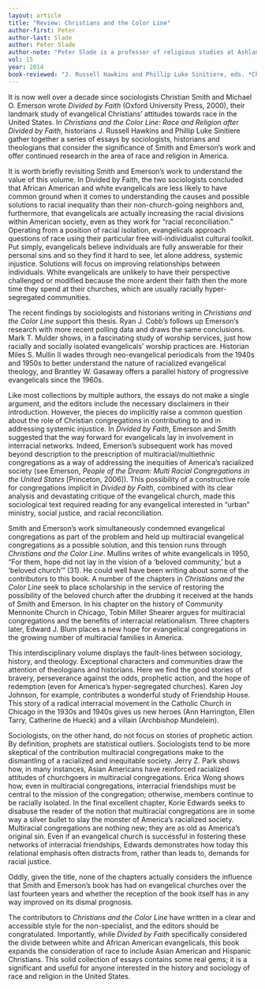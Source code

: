 ```yaml
---
layout: article
title: "Review: Christians and the Color Line"
author-first: Peter
author-last: Slade
author: Peter Slade
author-note: "Peter Slade is a professor of religious studies at Ashland University."
vol: 15
year: 2014
book-reviewed: "J. Russell Hawkins and Phillip Luke Sinitiere, eds. *Christians and the Color Line:  Race and Religion after Divided by Faith*. New York: Oxford University Press, 2014. 278. 978-0-19-932950-2." 
---
```

It is now well over a decade since sociologists Christian Smith and Michael O. Emerson wrote *Divided by Faith* (Oxford University Press, 2000), their landmark study of evangelical Christians’ attitudes towards race in the United States. In *Christians and the Color Line:  Race and Religion after Divided by Faith*, historians J. Russell Hawkins and Phillip Luke Sinitiere gather together a series of essays by sociologists, historians and theologians that consider the significance of Smith and Emerson’s work and offer continued research in the area of race and religion in America.

It is worth briefly revisiting Smith and Emerson’s work to understand the value of this volume. In Divided by Faith, the two sociologists concluded that African American and white evangelicals are less likely to have common ground when it comes to understanding the causes and possible solutions to racial inequality than their non-church-going neighbors and, furthermore, that evangelicals are actually increasing the racial divisions within American society, even as they work for “racial reconciliation.” Operating from a position of racial isolation, evangelicals approach questions of race using their particular free will-individualist cultural toolkit. Put simply, evangelicals believe individuals are fully answerable for their personal sins and so they find it hard to see, let alone address, systemic injustice.  Solutions will focus on improving relationships between individuals. White evangelicals are unlikely to have their perspective challenged or modified because the more ardent their faith then the more time they spend at their churches, which are usually racially hyper-segregated communities.

The recent findings by sociologists and historians writing in *Christians and the Color Line* support this thesis. Ryan J. Cobb’s follows up Emerson’s research with more recent polling data and draws the same conclusions. Mark T. Mulder shows, in a fascinating study of worship services, just how racially and socially isolated evangelicals’ worship practices are. Historian Miles S. Mullin II wades through neo-evangelical periodicals from the 1940s and 1950s to better understand the nature of racialized evangelical theology, and Brantley W. Gasaway offers a parallel history of progressive evangelicals since the 1960s.  
  
Like most collections by multiple authors, the essays do not make a single argument, and the editors include the necessary disclaimers in their introduction. However, the pieces do implicitly raise a common question about the role of Christian congregations in contributing to and in addressing systemic injustice. In *Divided by Faith*, Emerson and Smith suggested that the way forward for evangelicals lay in involvement in interracial networks. Indeed, Emerson’s subsequent work has moved beyond description to the prescription of multiracial/multiethnic congregations as a way of addressing the inequities of America’s racialized society (see Emerson, *People of the Dream: Multi Racial Congregations in the United States* [Princeton, 2006]). This possibility of a constructive role for congregations implicit in *Divided by Faith*, combined with its clear analysis and devastating critique of the evangelical church, made this sociological text required reading for any evangelical interested in “urban” ministry, social justice, and racial reconciliation. 

Smith and Emerson’s work simultaneously condemned evangelical congregations as part of the problem and held up multiracial evangelical congregations as a possible solution, and this tension runs through *Christians and the Color Line*. Mullins writes of white evangelicals in 1950, “For them, hope did not lay in the vision of a ‘beloved community,’ but a ‘beloved church’” (31). He could well have been writing about some of the contributors to this book. A number of the chapters in *Christians and the Color Line* seek to place scholarship in the service of restoring the possibility of the beloved church after the drubbing it received at the hands of Smith and Emerson. In his chapter on the history of Community Mennonite Church in Chicago, Tobin Miller Shearer argues for multiracial congregations and the benefits of interracial relationalism. Three chapters later, Edward J. Blum places a new hope for evangelical congregations in the growing number of multiracial families in America.

This interdisciplinary volume displays the fault-lines between sociology, history, and theology. Exceptional characters and communities draw the attention of theologians and historians. Here we find the good stories of bravery, perseverance against the odds, prophetic action, and the hope of redemption (even for America’s hyper-segregated churches). Karen Joy Johnson, for example, contributes a wonderful study of Friendship House. This story of a radical interracial movement in the Catholic Church in Chicago in the 1930s and 1940s gives us new heroes (Ann Harrington, Ellen Tarry, Catherine de Hueck) and a villain (Archbishop Mundelein).

Sociologists, on the other hand, do not focus on stories of prophetic action. By definition, prophets are statistical outliers. Sociologists tend to be more skeptical of the contribution multiracial congregations make to the dismantling of a racialized and inequitable society.  Jerry Z. Park shows how, in many instances, Asian Americans have reinforced racialized attitudes of churchgoers in multiracial congregations.  Erica Wong shows how, even in multiracial congregations, interracial friendships must be central to the mission of the congregation; otherwise, members continue to be racially isolated. In the final excellent chapter, Korie Edwards seeks to disabuse the reader of the notion that multiracial congregations are in some way a silver bullet to slay the monster of America’s racialized society. Multiracial congregations are nothing new; they are as old as America’s original sin. Even if an evangelical church is successful in fostering these networks of interracial friendships, Edwards demonstrates how today this relational emphasis often distracts from, rather than leads to, demands for racial justice.

Oddly, given the title, none of the chapters actually considers the influence that Smith and Emerson’s book has had on evangelical churches over the last fourteen years and whether the reception of the book itself has in any way improved on its dismal prognosis. 

The contributors to *Christians and the Color Line* have written in a clear and accessible style for the non-specialist, and the editors should be congratulated.  Importantly, while *Divided by Faith* specifically considered the divide between white and African American evangelicals, this book expands the consideration of race to include Asian American and Hispanic Christians. This solid collection of essays contains some real gems; it is a significant and useful for anyone interested in the history and sociology of race and religion in the United States.
